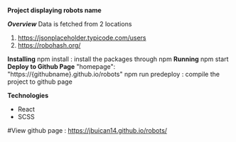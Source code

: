 **Project displaying robots name**

**_Overview_**
Data is fetched from 2 locations

1. https://jsonplaceholder.typicode.com/users
2. https://robohash.org/

**Installing**
npm install : install the packages through npm
**Running**
npm start
**Deploy to Github Page**
"homepage": "https://{githubname}.github.io/robots"
npm run predeploy : compile the project to github page

**Technologies**

- React
- SCSS

#View github page : https://jbuican14.github.io/robots/
